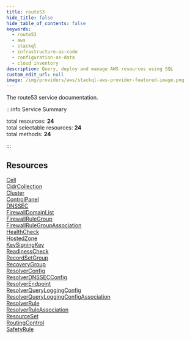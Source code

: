 ```yaml
---
title: route53
hide_title: false
hide_table_of_contents: false
keywords:
  - route53
  - aws
  - stackql
  - infrastructure-as-code
  - configuration-as-data
  - cloud inventory
description: Query, deploy and manage AWS resources using SQL
custom_edit_url: null
image: /img/providers/aws/stackql-aws-provider-featured-image.png
---
```


The route53 service documentation.

:::info Service Summary

<div class="row">
<div class="providerDocColumn">
<span>total resources:&nbsp;<b>24</b></span><br />
<span>total selectable resources:&nbsp;<b>24</b></span><br />
<span>total methods:&nbsp;<b>24</b></span><br />
</div>
</div>

:::

## Resources
<div class="row">
<div class="providerDocColumn">
<a href="/providers/aws/route53/Cell/">Cell</a><br />
<a href="/providers/aws/route53/CidrCollection/">CidrCollection</a><br />
<a href="/providers/aws/route53/Cluster/">Cluster</a><br />
<a href="/providers/aws/route53/ControlPanel/">ControlPanel</a><br />
<a href="/providers/aws/route53/DNSSEC/">DNSSEC</a><br />
<a href="/providers/aws/route53/FirewallDomainList/">FirewallDomainList</a><br />
<a href="/providers/aws/route53/FirewallRuleGroup/">FirewallRuleGroup</a><br />
<a href="/providers/aws/route53/FirewallRuleGroupAssociation/">FirewallRuleGroupAssociation</a><br />
<a href="/providers/aws/route53/HealthCheck/">HealthCheck</a><br />
<a href="/providers/aws/route53/HostedZone/">HostedZone</a><br />
<a href="/providers/aws/route53/KeySigningKey/">KeySigningKey</a><br />
<a href="/providers/aws/route53/ReadinessCheck/">ReadinessCheck</a>
</div>
<div class="providerDocColumn">
<a href="/providers/aws/route53/RecordSetGroup/">RecordSetGroup</a><br />
<a href="/providers/aws/route53/RecoveryGroup/">RecoveryGroup</a><br />
<a href="/providers/aws/route53/ResolverConfig/">ResolverConfig</a><br />
<a href="/providers/aws/route53/ResolverDNSSECConfig/">ResolverDNSSECConfig</a><br />
<a href="/providers/aws/route53/ResolverEndpoint/">ResolverEndpoint</a><br />
<a href="/providers/aws/route53/ResolverQueryLoggingConfig/">ResolverQueryLoggingConfig</a><br />
<a href="/providers/aws/route53/ResolverQueryLoggingConfigAssociation/">ResolverQueryLoggingConfigAssociation</a><br />
<a href="/providers/aws/route53/ResolverRule/">ResolverRule</a><br />
<a href="/providers/aws/route53/ResolverRuleAssociation/">ResolverRuleAssociation</a><br />
<a href="/providers/aws/route53/ResourceSet/">ResourceSet</a><br />
<a href="/providers/aws/route53/RoutingControl/">RoutingControl</a><br />
<a href="/providers/aws/route53/SafetyRule/">SafetyRule</a>
</div>
</div>